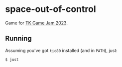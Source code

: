 # space-out-of-control

Game for [TK Game Jam 2023](https://itch.io/jam/tk-game-jam-2023).

## Running

Assuming you've got `tic80` installed (and in `PATH`), just:

``` bash
$ just
```

